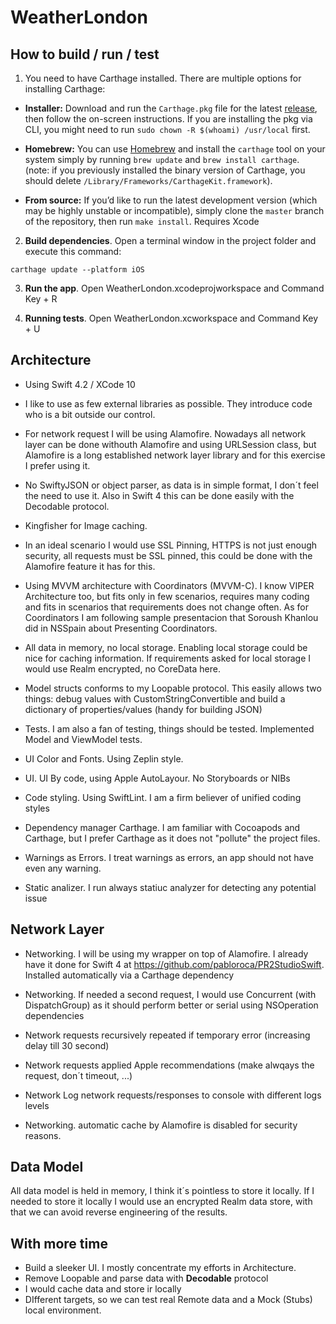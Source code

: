 # WeatherLondon

## How to build / run / test

1. You need to have Carthage installed. There are multiple options for installing Carthage:

* **Installer:** Download and run the `Carthage.pkg` file for the latest [release](https://github.com/Carthage/Carthage/releases), then follow the on-screen instructions. If you are installing the pkg via CLI, you might need to run `sudo chown -R $(whoami) /usr/local` first.

* **Homebrew:** You can use [Homebrew](http://brew.sh) and install the `carthage` tool on your system simply by running `brew update` and `brew install carthage`. (note: if you previously installed the binary version of Carthage, you should delete `/Library/Frameworks/CarthageKit.framework`).

* **From source:** If you’d like to run the latest development version (which may be highly unstable or incompatible), simply clone the `master` branch of the repository, then run `make install`. Requires Xcode 


2. **Build dependencies**. Open a terminal window in the project folder and execute this command:

```
carthage update --platform iOS
```


3. **Run the app**. Open WeatherLondon.xcodeprojworkspace and Command Key + R


4. **Running tests**. Open WeatherLondon.xcworkspace and Command Key + U


## Architecture

- Using Swift 4.2 / XCode 10

- I like to use as few external libraries as possible. They introduce code who is a bit outside our control.

- For network request I will be using Alamofire. Nowadays all network layer can be done withouth Alamofire and using URLSession class, but Alamofire is a long established network layer library and for this exercise I prefer using it.

- No SwiftyJSON or object parser, as data is in simple format, I don´t feel the need to use it. Also in Swift 4 this can be done easily with the Decodable protocol.

- Kingfisher for Image caching.

- In an ideal scenario I would use SSL Pinning, HTTPS is not just enough security, all requests must be SSL pinned, this could be done with the Alamofire feature it has for this.

- Using MVVM architecture with Coordinators (MVVM-C). I know VIPER Architecture too, but fits only in few scenarios, requires many coding and fits in scenarios that requirements does not change often. As for Coordinators I am following sample presentacion that Soroush Khanlou did in NSSpain about Presenting Coordinators.

- All data in memory, no local storage. Enabling local storage could be nice for caching information. If requirements asked for local storage I would use Realm encrypted, no CoreData here.

- Model structs conforms to my Loopable protocol. This easily allows two things: debug values with CustomStringConvertible and build a dictionary of properties/values (handy for building JSON)

- Tests. I am also a fan of testing, things should be tested. Implemented Model and ViewModel tests.

- UI Color and Fonts. Using Zeplin style.

- UI. UI By code, using Apple AutoLayour. No Storyboards or NIBs

- Code styling. Using SwiftLint. I am a firm believer of unified coding styles

- Dependency manager Carthage. I am familiar with Cocoapods and Carthage, but I prefer Carthage as it does not "pollute" the project files.  

- Warnings as Errors. I treat warnings as errors, an app should not have even any warning.

- Static analizer. I run always statiuc analyzer for detecting any potential issue


## Network Layer

- Networking. I will be using my wrapper on top of Alamofire. I already have it done for Swift 4 at https://github.com/pabloroca/PR2StudioSwift. Installed automatically via a Carthage dependency

- Networking. If needed a second request, I would use Concurrent (with DispatchGroup) as it should perform better or serial using NSOperation dependencies

- Network requests recursively repeated if temporary error (increasing delay till 30 second)

- Network requests applied Apple recommendations (make alwqays the request, don´t timeout, ...)

- Network Log network requests/responses to console with different logs levels

- Networking. automatic cache by Alamofire is disabled for security reasons.


## Data Model

All data model is held in memory, I think it´s pointless to store it locally. If I needed to store it locally I would use an encrypted Realm data store, with that we can avoid reverse engineering of the results. 

## With more time

- Build a sleeker UI. I mostly concentrate my efforts in Architecture.
- Remove Loopable and parse data with **Decodable** protocol
- I would cache data and store ir locally
- DIfferent targets, so we can test real Remote data and a Mock (Stubs) local environment.

